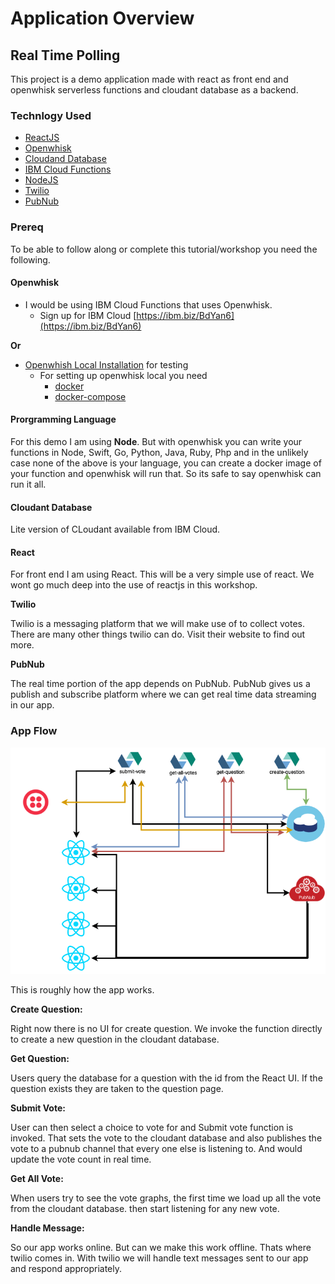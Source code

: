 # Application Overview

## Real Time Polling

This project is a demo application made with react as front end and openwhisk serverless functions and cloudant database as a backend.

### Technlogy Used

* [ReactJS](https://reactjs.org/)
* [Openwhisk](https://openwhisk.apache.org/)
* [Cloudand Database](https://www.ibm.com/cloud/cloudant)
* [IBM Cloud Functions](https://console.bluemix.net/openwhisk/)
* [NodeJS](https://nodejs.org/en/)
* [Twilio](https://www.twilio.com/)
* [PubNub](https://www.pubnub.com/)

### Prereq

To be able to follow along or complete this tutorial/workshop you need the following.

#### Openwhisk

* I would be using IBM Cloud Functions that uses Openwhisk.
  * Sign up for IBM Cloud [https://ibm.biz/BdYan6](https://ibm.biz/BdYan6)

**Or**

* [Openwhish Local Installation](https://openwhisk.apache.org/documentation.html#openwhisk_deployment) for testing
  * For setting up openwhisk local you need
    * [docker](https://docs.docker.com/docker-for-mac/)
    * [docker-compose](https://docs.docker.com/docker-for-mac/)

#### Prorgramming Language

For this demo I am using **Node**. But with openwhisk you can write your functions in Node, Swift, Go, Python, Java, Ruby, Php and in the unlikely case none of the above is your language, you can create a docker image of your function and openwhisk will run that. So its safe to say openwhisk can run it all.

#### Cloudant Database

Lite version of CLoudant available from IBM Cloud.

#### React

For front end I am using React. This will be a very simple use of react. We wont go much deep into the use of reactjs in this workshop.

**Twilio**

Twilio is a messaging platform that we will make use of to collect votes. There are many other things twilio can do. Visit their website to find out more.

**PubNub**

The real time portion of the app depends on PubNub. PubNub gives us a publish and subscribe platform where we can get real time data streaming in our app.

### App Flow

![](../.gitbook/assets/flow.png)

This is roughly how the app works.

**Create Question:**

Right now there is no UI for create question. We invoke the function directly to create a new question in the cloudant database.

**Get Question:**

Users query the database for a question with the id from the React UI. If the question exists they are taken to the question page. 

**Submit Vote:**

User can then select a choice to vote for and Submit vote function is invoked. That sets the vote to the cloudant database and also publishes the vote to a pubnub channel that every one else is listening to. And would update the vote count in real time. 

**Get All Vote:**

When users try to see the vote graphs, the first time we load up all the vote from the cloudant database. then start listening for any new vote.

**Handle Message:**

So our app works online. But can we make this work offline. Thats where twilio comes in. With twilio we will handle text messages sent to our app and respond appropriately.





